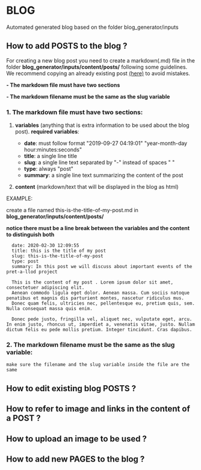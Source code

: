 # BLOG 

Automated generated blog based on the folder blog_generator/inputs

## How to **add** POSTS to the blog ?

For creating a new blog post you need to create a markdown(.md) file in the folder **blog_generator/inputs/content/posts/** following some guidelines.
We recommend copying an already existing post [(here)](https://github.com/Pret-a-LLOD/pret-a-llod.github.io/tree/master/blog_generator/inputs/content/posts) to avoid mistakes.

**- The markdown file must have two sections**

**- The markdown filename must be the same as the slug variable**

### 1. The markdown file must have two sections:

  1. **variables** (anything that is extra information to be used about the blog post). **required variables**:
      - **date**: must follow format "2019-09-27 04:19:01" "year-month-day hour:minutes:seconds"
      - **title**: a single line title
      - **slug**: a single line text separated by "-" instead of spaces " "
      - **type**: always "post"
      - **summary**: a single line text summarizing the content of the post 
      
  2. **content** (markdown/text that will be displayed in the blog as html)
  
  EXAMPLE:
  
  create a file named this-is-the-title-of-my-post.md in **blog_generator/inputs/content/posts/**
  
  **notice there must be a line break between the variables and the content to distinguish both**
  
  ```
    date: 2020-02-30 12:09:55
    title: this is the title of my post
    slug: this-is-the-title-of-my-post
    type: post
    summary: In this post we will discuss about important events of the pret-a-llod project

    This is the content of my post . Lorem ipsum dolor sit amet, consectetuer adipiscing elit. 
    Aenean commodo ligula eget dolor. Aenean massa. Cum sociis natoque penatibus et magnis dis parturient montes, nascetur ridiculus mus. 
    Donec quam felis, ultricies nec, pellentesque eu, pretium quis, sem. Nulla consequat massa quis enim. 
    
    Donec pede justo, fringilla vel, aliquet nec, vulputate eget, arcu. In enim justo, rhoncus ut, imperdiet a, venenatis vitae, justo. Nullam dictum felis eu pede mollis pretium. Integer tincidunt. Cras dapibus. 
  ```
  
### 2. The markdown filename must be the same as the slug variable:

    make sure the filename and the slug variable inside the file are the same
    
## How to **edit** existing blog POSTS ?


## How to **refer** to image and links in the content of a POST ?

## How to **upload** an image to be used ?

## How to **add** new PAGES to the blog ?

